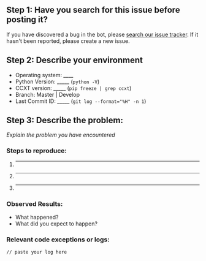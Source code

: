 ## Step 1: Have you search for this issue before posting it?

If you have discovered a bug in the bot, please [search our issue tracker](https://github.com/earthzetaorg/earthzetaorg/issues?q=is%3Aissue). 
If it hasn't been reported, please create a new issue.

## Step 2: Describe your environment

  * Operating system: ____
  * Python Version: _____ (`python -V`)
  * CCXT version: _____ (`pip freeze | grep ccxt`)
  * Branch: Master | Develop
  * Last Commit ID: _____ (`git log --format="%H" -n 1`)
  
## Step 3: Describe the problem:

*Explain the problem you have encountered*

### Steps to reproduce:

  1. _____
  2. _____
  3. _____
  
### Observed Results:

  * What happened?
  * What did you expect to happen?

### Relevant code exceptions or logs:

  ```
  // paste your log here
  ```
